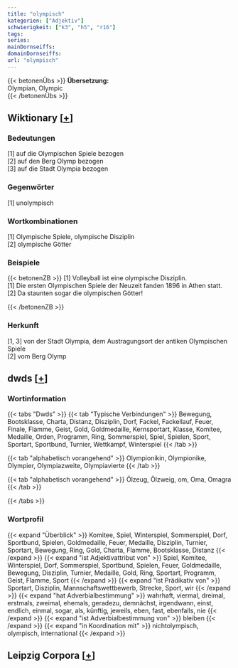 ```yaml
---
title: "olympisch"
kategorien: ["Adjektiv"]
schwierigkeit: ["k3", "h5", "r16"]
tags:
series:
mainDornseiffs:
domainDornseiffs:
url: "olympisch"
---
```


{{< betonenÜbs >}}
**Übersetzung:**  
Olympian, Olympic  
{{< /betonenÜbs >}}

## Wiktionary [[+](https://de.wiktionary.org/wiki/olympisch)]

### Bedeutungen
[1] auf die Olympischen Spiele bezogen  
[2] auf den Berg Olymp bezogen  
[3] auf die Stadt Olympia bezogen  

### Gegenwörter
[1] unolympisch  

### Wortkombinationen
[1] Olympische Spiele, olympische Disziplin  
[2] olympische Götter  

### Beispiele
{{< betonenZB >}}
[1] Volleyball ist eine olympische Disziplin.  
[1] Die ersten Olympischen Spiele der Neuzeit fanden 1896 in Athen statt.  
[2] Da staunten sogar die olympischen Götter!  

{{< /betonenZB >}}
### Herkunft
[1, 3] von der Stadt Olympia, dem Austragungsort der antiken Olympischen Spiele  
[2] vom Berg Olymp  



## dwds [[+](https://www.dwds.de/wb/olympisch)]

### Wortinformation
{{< tabs "Dwds" >}}
{{< tab "Typische Verbindungen" >}}
Bewegung, Bootsklasse, Charta, Distanz, Disziplin, Dorf, Fackel, Fackellauf, Feuer, Finale, Flamme, Geist, Gold, Goldmedaille, Kernsportart, Klasse, Komitee, Medaille, Orden, Programm, Ring, Sommerspiel, Spiel, Spielen, Sport, Sportart, Sportbund, Turnier, Wettkampf, Winterspiel
{{< /tab >}}

{{< tab "alphabetisch vorangehend" >}}
Olympionikin, Olympionike, Olympier, Olympiazweite, Olympiavierte
{{< /tab >}}

{{< tab "alphabetisch vorangehend" >}}
Ölzeug, Ölzweig, om, Oma, Omagra
{{< /tab >}}

{{< /tabs >}}

### Wortprofil
{{< expand "Überblick" >}} Komitee, Spiel, Winterspiel, Sommerspiel, Dorf, Sportbund, Spielen, Goldmedaille, Feuer, Medaille, Disziplin, Turnier, Sportart, Bewegung, Ring, Gold, Charta, Flamme, Bootsklasse, Distanz {{< /expand >}}
{{< expand "ist Adjektivattribut von" >}} Spiel, Komitee, Winterspiel, Dorf, Sommerspiel, Sportbund, Spielen, Feuer, Goldmedaille, Bewegung, Disziplin, Turnier, Medaille, Gold, Ring, Sportart, Programm, Geist, Flamme, Sport {{< /expand >}}
{{< expand "ist Prädikativ von" >}} Sportart, Disziplin, Mannschaftswettbewerb, Strecke, Sport, wir {{< /expand >}}
{{< expand "hat Adverbialbestimmung" >}} wahrhaft, viermal, dreimal, erstmals, zweimal, ehemals, geradezu, demnächst, irgendwann, einst, endlich, einmal, sogar, als, künftig, jeweils, eben, fast, ebenfalls, nie {{< /expand >}}
{{< expand "ist Adverbialbestimmung von" >}} bleiben {{< /expand >}}
{{< expand "in Koordination mit" >}} nichtolympisch, olympisch, international {{< /expand >}}

## Leipzig Corpora [[+](https://corpora.uni-leipzig.de/en/res?word=olympisch&corpusId=deu_newscrawl-public_2018)]

